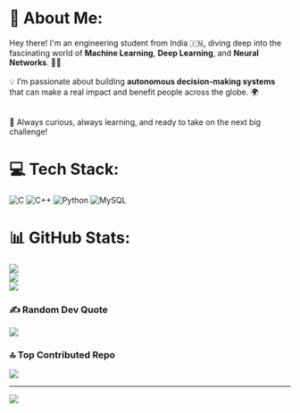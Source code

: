 # 💫 About Me:
Hey there! I'm an engineering student from India 🇮🇳, diving deep into the fascinating world of **Machine Learning**, **Deep Learning**, and **Neural Networks**. 🤖✨ <br>  
💡 I’m passionate about building **autonomous decision-making systems** that can make a real impact and benefit people across the globe. 🌍 <br><br>  

🚀 Always curious, always learning, and ready to take on the next big challenge!


# 💻 Tech Stack:
![C](https://img.shields.io/badge/c-%2300599C.svg?style=for-the-badge&logo=c&logoColor=white) ![C++](https://img.shields.io/badge/c++-%2300599C.svg?style=for-the-badge&logo=c%2B%2B&logoColor=white) ![Python](https://img.shields.io/badge/python-3670A0?style=for-the-badge&logo=python&logoColor=ffdd54) ![MySQL](https://img.shields.io/badge/mysql-4479A1.svg?style=for-the-badge&logo=mysql&logoColor=white) <!-- ![TensorFlow](https://img.shields.io/badge/TensorFlow-%23FF6F00.svg?style=for-the-badge&logo=TensorFlow&logoColor=white) ![scikit-learn](https://img.shields.io/badge/scikit--learn-%23F7931E.svg?style=for-the-badge&logo=scikit-learn&logoColor=white) -->
# 📊 GitHub Stats:
![](https://github-readme-stats.vercel.app/api?username=Sudhan-io&theme=dark&hide_border=false&include_all_commits=false&count_private=false)<br/>
![](https://github-readme-streak-stats.herokuapp.com/?user=Sudhan-io&theme=dark&hide_border=false)<br/>
![](https://github-readme-stats.vercel.app/api/top-langs/?username=Sudhan-io&theme=dark&hide_border=false&include_all_commits=false&count_private=false&layout=compact)

### ✍️ Random Dev Quote
![](https://quotes-github-readme.vercel.app/api?type=horizontal&theme=radical)

### 🔝 Top Contributed Repo
![](https://github-contributor-stats.vercel.app/api?username=Sudhan-io&limit=5&theme=dark&combine_all_yearly_contributions=true)

---
[![](https://visitcount.itsvg.in/api?id=Sudhan-io&icon=0&color=0)](https://visitcount.itsvg.in)

<!-- heyo wassup -->
